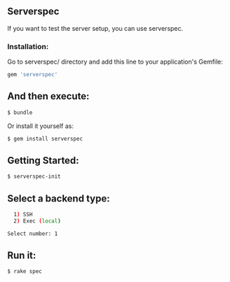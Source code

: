 ## Serverspec

If you want to test the server setup, you can use serverspec.


### Installation:

Go to serverspec/ directory and add this line to your application's Gemfile:

```ruby
gem 'serverspec'
```

And then execute:
---------------
```bash
$ bundle
```

Or install it yourself as:

```bash
$ gem install serverspec
```

Getting Started:
---------------
```bash
$ serverspec-init
```

Select a backend type:
---------------
```bash
  1) SSH
  2) Exec (local)

Select number: 1
```

Run it:
---------------
```bash
$ rake spec
```
